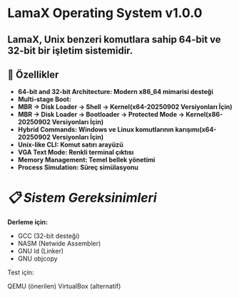 # LamaX Operating System v1.0.0
## **LamaX, Unix benzeri komutlara sahip 64-bit ve 32-bit bir işletim sistemidir.**
## **🚀 Özellikler**

* **64-bit and 32-bit Architecture: Modern x86_64 mimarisi desteği**
* **Multi-stage Boot:**
* **MBR → Disk Loader → Shell → Kernel(x64-20250902 Versiyonları İçin)**
* **MBR -> Disk Loader -> Bootloader -> Protected Mode -> Kernel(x86-20250902 Versiyonları İçin)**
* **Hybrid Commands: Windows ve Linux komutlarının karışımı(x64-20250902 Versiyonları İçin)**
* **Unix-like CLI: Komut satırı arayüzü**
* **VGA Text Mode: Renkli terminal çıktısı**
* **Memory Management: Temel bellek yönetimi**
* **Process Simulation: Süreç simülasyonu**

# *📋 Sistem Gereksinimleri*
**Derleme için:**

* GCC (32-bit desteği)
* NASM (Netwide Assembler)
* GNU ld (Linker)
* GNU objcopy


Test için:

QEMU (önerilen)
VirtualBox (alternatif)

